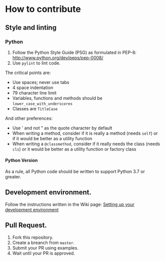 # How to contribute

## Style and linting

### Python

1. Follow the Python Style Guide (PSG) as formulated in PEP-8: http://www.python.org/dev/peps/pep-0008/
2. Use `pylint` to lint code.

The critical points are:

* Use spaces; never use tabs
* 4 space indentation
* 79 character line limit
* Variables, functions and methods should be `lower_case_with_underscores`
* Classes are `TitleCase`

And other preferences:

* Use ' and not " as the quote character by default
* When writing a method, consider if it is really a method (needs `self`) or if it would be better as a utility function
* When writing a `@classmethod`, consider if it really needs the class (needs `cls`) or it would be better as a utility function or factory class

#### Python Version

As a rule, all Python code should be written to support Python 3.7 or greater.

## Development environment.

Follow the instructions written in the Wiki page: [Setting up your development environment](https://github.com/byt3bl33d3r/SILENTTRINITY/wiki/Setting-up-your-development-environment)

## Pull Request.

1. Fork this repository.
2. Create a breanch from `master`.
3. Submit your PR using examples.
4. Wait until your PR is approved.
